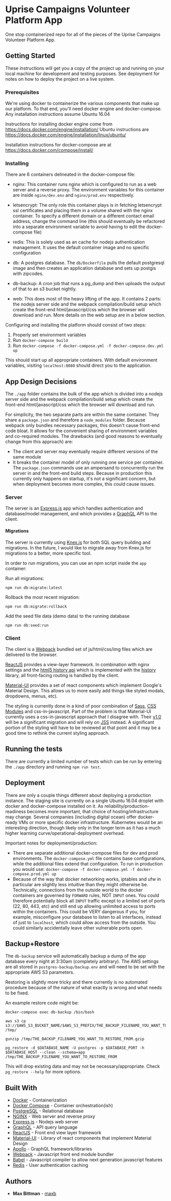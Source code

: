 # Uprise Campaigns Volunteer Platform App

One stop containerized repo for all of the pieces of the Uprise Campaigns Volunteer Platform App.

## Getting Started

These instructions will get you a copy of the project up and running on your local machine for development and testing purposes. See deployment for notes on how to deploy the project on a live system.

### Prerequisites

We're using docker to containerize the various components that make up our platform. To that end, you'll need docker engine and docker-compose. Any installation instructions assume Ubuntu 16.04

Instructions for installing docker engine come from https://docs.docker.com/engine/installation/
Ubuntu instructions are https://docs.docker.com/engine/installation/linux/ubuntu/

Installation instructions for docker-compose are at https://docs.docker.com/compose/install/


### Installing

There are 6 containers delineated in the docker-compose file:

 - nginx: 
   This container runs nginx which is configured to run as a web server and a reverse proxy. The environment variables for this container are inside `nginx/dev.env` and `nginx/prod.env` respectively. 

 - letsencrypt: 
   The only role this container plays is in fetching letsencrypt ssl certificates and placing them in a volume shared with the nginx container. To specify a different domain or a different contact email address, change the command line (this should eventually be refactored into a separate environment variable to avoid having to edit the docker-compose file)

 - redis: 
   This is solely used as an cache for nodejs authentication management. It uses the default container image and no specific configuration

 - db: 
   A postgres database. The `db/Dockerfile` pulls the default postgresql image and then creates an application database and sets up postgis with zipcodes. 

 - db-backup:
   A cron job that runs a pg_dump and then uploads the output of that to an s3 bucket nightly.

 - web:
   This does most of the heavy lifting of the app. It contains 2 parts: the nodejs server side and the webpack compilation/build setup which create the front-end html/javascript/css which the browser will download and run. More details on the web setup are in a below section.


Configuring and installing the platform should consist of two steps: 

1. Properly set environment variables
2. Run `docker-compose build`
3. Run `docker-compose -f docker-compose.yml -f docker-compose.dev.yml up`

This should start up all appropriate containers. With default environment variables, visiting `localhost:8080` should direct you to the application.


## App Design Decisions

The `./app` folder contains the bulk of the app which is divided into a nodejs server side and the webpack compilation/build setup which create the front-end html/javascript/css which the browser will download and run.

For simplicity, the two separate parts are within the same container. They share a `package.json` and therefore a `node_modules` folder. Because webpack only bundles necessary packages, this doesn't cause front-end code bloat. It allows for the convenient sharing of environment variables and co-required modules. The drawbacks (and good reasons to eventually change from this approach) are:

 - The client and server may eventually require different versions of the same module
 - It breaks the container model of only running one service per container. 
The `package.json` commands use an ampersand to concurrently run the server in and the front-end build steps. 
Because in production this currently only happens on startup, it's not a significant concern, but when deployment becomes more complex, this could cause issues.

### Server

The server is an [Express.js](https://expressjs.com/) app which handles authentication and database/model management, and which provides a [GraphQL](https://graphql.org/) API to the client.


#### Migrations

The server is currently using [Knex.js](http://knexjs.org/) for both SQL query building and migrations.
In the future, I would like to migrate away from Knex.js for migrations to a better, more specific tool.

In order to run migrations, you can use an npm script inside the `app` container:

Run all migrations:
```
npm run db:migrate:latest
```

Rollback the most recent migration:
```
npm run db:migrate:rollback
```

Add the seed file data (demo data) to the running database
```
npm run db:seed:run
```


### Client

The client is a [Webpack](https://webpack.github.io) bundled set of js/html/css/img files which are delivered to the browser.

[ReactJS](https://facebook.github.io/react/) provides a view-layer framework. 
In combination with nginx settings and the [html5 history api](https://developer.mozilla.org/en-US/docs/Web/API/History) which is implemented with the [history](https://www.npmjs.com/package/history) library, all front-facing routing is handled by the client.

[Material-UI](http://www.material-ui.com/) provides a set of react components which implement Google's Material Design. This allows us to more easily add things like styled modals, dropdowns, menus, etc).

The styling is currently done in a kind of poor combination of [Sass](http://sass-lang.com), [CSS Modules](https://github.com/css-modules/css-modules) and css-in-javascript. 
Part of the problem is that Material-UI currently uses a css-in-javascript approach that I disagree with. 
Their [v1.0](https://github.com/callemall/material-ui/blob/master/ROADMAP.md) will be a significant migration and will rely on [JSS](https://github.com/cssinjs/jss) instead.
A significant portion of the styling will have to be reviewed at that point and it may be a good time to rethink the current styling approach. 


## Running the tests

There are currently a limited number of tests which can be run by entering the `./app` directory and running `npm run test`.

## Deployment

There are only a couple things different about deploying a production instance. 
The staging site is currently on a single Ubuntu 16.04 droplet with docker and docker-compose installed on it. 
As reliability/production-readiness becomes more important, that choice of hosting/infrastructure may change. 
Several companies (including digital ocean) offer docker-ready VMs or more specific docker infrastructure. 
Kubernetes would be an interesting direction, though likely only in the longer term as it has a much higher learning curve/operational-deployment overhead.

Important notes for deployment/production:
 - There are separate additional docker-compose files for dev and prod environments. The `docker-compose.yml` file contains base configurations, while the additional files extend that configuration. To run in production you would use: `docker-compose -f docker-compose.yml -f docker-compose.prod.yml up`
 - Because of the way that docker networking works, iptables and ufw in particular are slightly less intuitive than they might otherwise be. 
Technically, connections from the outside world to the docker containers are governed by `FORWARD` rules, NOT `INPUT` ones. 
You could therefore potentially block all `INPUT` traffic except to a limited set of ports (22, 80, 443, etc) and still end up allowing unlimited access to ports within the containers. 
This could be VERY dangerous if you, for example, misconfigure your database to listen to all interfaces, instead of just to `localhost`, which could allow access from the outside.
You could similarly accidentally leave other vulnerable ports open.

## Backup+Restore

The `db-backup` service will automatically backup a dump of the app database every night at 3:30am (completely arbitrary). The AWS settings are all stored in `postgres-backup/backup.env` and will need to be set with the appropriate AWS S3 parameters.

Restoring is slightly more tricky and there currently is no automated procedure because of the nature of what exactly is wrong and what needs to be fixed.

An example restore code might be:
```
docker-compose exec db-backup /bin/bash

aws s3 cp s3://$AWS_S3_BUCKET_NAME/$AWS_S3_PREFIX/THE_BACKUP_FILENAME_YOU_WANT_TO_RESTORE_FROM.gzip /tmp/

gunzip /tmp/THE_BACKUP_FILENAME_YOU_WANT_TO_RESTORE_FROM.gzip

pg_restore -d $DATABASE_NAME -U postgres -p $DATABASE_PORT -h $DATABASE_HOST --clean --schema=app /tmp/THE_BACKUP_FILENAME_YOU_WANT_TO_RESTORE_FROM
```

This will drop existing data and may not be necessary/appropriate. Check `pg_restore --help` for more options.

## Built With

* [Docker](https://www.docker.com/) - Containerization
* [Docker Compose](https://docs.docker.com/compose/) - Container orchestration(ish)
* [PostgreSQL](https://www.postgresql.org/) - Relational database
* [NGINX](https://www.nginx.com/) - Web server and reverse proxy
* [Express.js](https://expressjs.com/) - Nodejs web server
* [GraphQL](https://graphql.org/) - API query language
* [ReactJS](https://facebook.github.io/react/) - Front end view layer framework
* [Material-UI](http://www.material-ui.com/) - Library of react components that implement Material Design
* [Apollo](http://dev.apollodata.com/) - GraphQL framework/libraries
* [Webpack](https://webpack.github.io) - Javascript front end module bundler
* [Babel](http://babeljs.io/) - Javascript compiler to allow next generation javascript features
* [Redis](https://redis.io) - User authentication caching

## Authors

* **Max Bittman** - [maxb](https://github.com/max-b)

